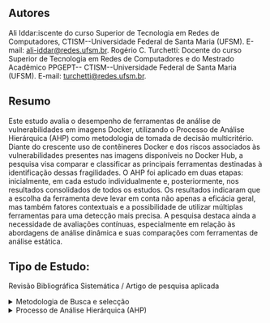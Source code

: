 ## Autores
Ali Iddar:iscente do curso Superior de Tecnologia em Redes de Computadores, CTISM--Universidade Federal de Santa
Maria (UFSM). E-mail: ali-iddar@redes.ufsm.br. 
Rogério C. Turchetti: Docente do curso Superior de Tecnologia em Redes de Computadores e do Mestrado Acadêmico PPGEPT--
CTISM--Universidade Federal de Santa Maria (UFSM). E-mail: turchetti@redes.ufsm.br.

## Resumo
Este estudo avalia o desempenho de ferramentas de análise de vulnerabilidades em imagens
Docker, utilizando o Processo de Análise Hierárquica (AHP) como metodologia de tomada de
decisão multicritério. Diante do crescente uso de contêineres Docker e dos riscos associados às
vulnerabilidades presentes nas imagens disponíveis no Docker Hub, a pesquisa visa comparar e
classificar as principais ferramentas destinadas à identificação dessas fragilidades. O AHP foi
aplicado em duas etapas: inicialmente, em cada estudo individualmente e, posteriormente, nos
resultados consolidados de todos os estudos. Os resultados indicaram que a escolha da ferramenta
deve levar em conta não apenas a eficácia geral, mas também fatores contextuais e a possibilidade
de utilizar múltiplas ferramentas para uma detecção mais precisa. A pesquisa destaca ainda a
necessidade de avaliações contínuas, especialmente em relação às abordagens de análise dinâmica
e suas comparações com ferramentas de análise estática.

## Tipo de Estudo:
Revisão Bibliográfica Sistemática / Artigo de pesquisa aplicada

<details>
<summary>Metodologia de Busca e selecção </summary>

## Bases acadêmicas de busca
IEEE Xplore, EI Compendex, Web of Science, ACM Digital
Library, Scopus e Google Acadêmico

## Resultado de Busca
62 publicações

## Criterios de seleção

### Criterios de inclusão
1) Que utilizaram mais de uma ferramenta para análise de vulnerabilidades em imagens Docker;
2) Disponíveis gratuitamente;
3) Em português ou inglês;
4) Com foco na análise de vulnerabilidades em imagens Docker;
5) Artigos científicos, TCCs, dissertações, teses e casos de estudo

### Criterios de exclusão
1) Não tratam da análise de vulnerabilidades em imagens Docker;
2) Não revelam as ferramentas utilizadas;
3) Usaram ferramentas não disponibilizadas publicamente;
4) Utilizaram apenas uma ferramenta;
5) Em outros idiomas;
6) Duplicadas ou atualizadas, mantendo apenas a mais completa e a recente.

### Os trabalhos selecionados

| ID    | Estudo                                                                 | Ano  |
|-------|------------------------------------------------------------------------|------|
| Pub-1 | A Study on Container Vulnerability Exploit Detection                   | 2019 |
| Pub-2 | Container Vulnerability Scanners: An Analysis                          | 2020 |
| Pub-3 | An Analysis of Security Vulnerabilities in Container Images for Scientific Data Analysis | 2021 |
| Pub-4 | An Evaluation of Container Security Vulnerability Detection Tools       | 2021 |
| Pub-5 | Segurança em Imagens Docker: Um Estudo de Ferramentas de Análise Estática | 2021 |
| Pub-6 | Concerns About Available Container Image Scanning Tools and Image Security | 2022 |
| Pub-7 | Investigating the Inner Workings of Container Image Vulnerability Scanners | 2022 |
| Pub-8 | Continuous Docker Image Analysis and Intrusion Detection Based on Open-Source Tools | 2022 |
| Pub-9 | Vulnerability Analysis of Docker Hub Official Images and Verified Images | 2023 |
| Pub-10| Detecting Container Vulnerabilities Leveraging the CI/CD Pipeline       | 2023 |

</details>

<details>
<summary> Processo de Análise Hierárquica (AHP) </summary>
  
 O método AHP foi aplicado em duas etapas: 
1) aplicação do AHP em cada estudo individualmente: nesta etapa, o AHP é utilizado para classificar as ferramentas conforme as métricas e resultados específicos de cada estudo; 
2) aplicação do AHP nos resultados consolidados: após a análise individual, os resultados são consolidados e submetidos a uma nova aplicação do AHP para obter uma classificação geral das ferramentas. 
  
## Objtivo
Calssificar as ferramentas de analise de vulnerabilidades em imagend Docker.

## Montar a Matriz de Julgamento
### Comparações pareadas

Figura 1: Coparação pareada entre os critério
<img src="images/Comparacao_de_pares_or.png" alt="Comparação paraeada conforeme a escala de Saaty">

Como ilustrado na Figura acima, um critério - Severidade Crítica - pode ter importância moderada (valor 3) em relação a outro critério - Severidade Alta - (valor 1/3). Dentro de cada planinha uma justificativa para tal julgamento.
</details>
